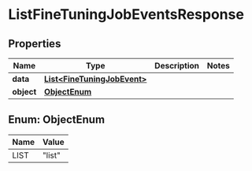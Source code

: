 # ListFineTuningJobEventsResponse

## Properties
Name | Type | Description | Notes
------------ | ------------- | ------------- | -------------
**data** | [**List&lt;FineTuningJobEvent&gt;**](FineTuningJobEvent.md) |  | 
**object** | [**ObjectEnum**](#ObjectEnum) |  | 

<a name="ObjectEnum"></a>
## Enum: ObjectEnum
Name | Value
---- | -----
LIST | &quot;list&quot;
